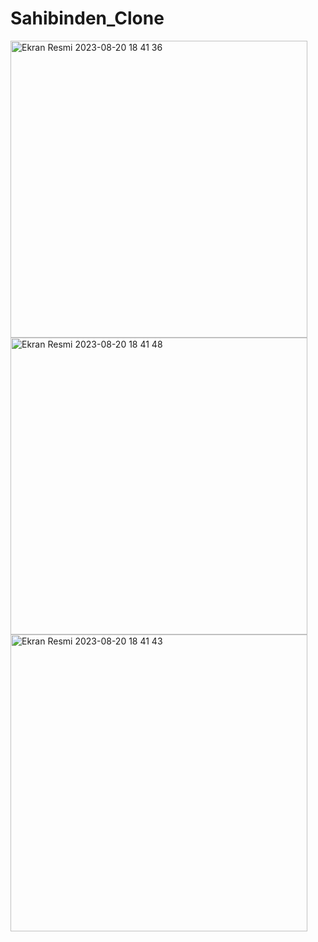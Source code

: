# Sahibinden_Clone

<img width="475" alt="Ekran Resmi 2023-08-20 18 41 36" src="https://github.com/ecemozturkk/Sahibinden_Clone/assets/56153715/cb74748b-0b1c-423b-a64e-707050cbc4af">
<img width="475" alt="Ekran Resmi 2023-08-20 18 41 48" src="https://github.com/ecemozturkk/Sahibinden_Clone/assets/56153715/b3e2aab9-a574-443a-b074-0834def630db">
<img width="475" alt="Ekran Resmi 2023-08-20 18 41 43" src="https://github.com/ecemozturkk/Sahibinden_Clone/assets/56153715/59a065da-2c00-4e68-ae6c-5387b44e5dba">
